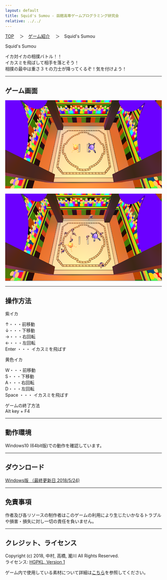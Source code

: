 ```yaml
---
layout: default
title: Squid's Sumou - 函館高専ゲームプログラミング研究会
relative: ../../
---
```

<div class="content">
<div class="main">

<p class="bread">
<a href="../../">TOP</a>
　＞　<a href="../">ゲーム紹介</a>
　＞　Squid's Sumou
</p>

<p class="title">
Squid's Sumou
</p>

<p>
イカ対イカの相撲バトル！！
<br>
イカスミを飛ばして相手を落とそう！
<br>
相撲の最中は重さ３ｔの力士が降ってくるぞ！気を付けよう！
</p>

<hr>
<h2>ゲーム画面</h2>

<p>
<img alt="スクリーンショット" src="./ss1.png">
</p>

<p>
<img alt="スクリーンショット" src="./ss2.png">
</p>

<hr>
<h2>操作方法</h2>

<p>
紫イカ
</p>
<p>
↑・・・前移動
<br>
↓・・・下移動
<br>
→・・・右回転
<br>
←・・・左回転
<br>
Enter ・・・ イカスミを飛ばす
</p>

<p>
黄色イカ
</p>
<p>
W・・・前移動
<br>
S・・・下移動
<br>
A・・・右回転
<br>
D・・・左回転
<br>
Space ・・・ イカスミを飛ばす
</p>

<p>
ゲームの終了方法
<br>
Alt key + F4
</p>

<hr>
<h2>動作環境</h2>

<p>
Windows10 (64bit版)での動作を確認しています。
</p>

<hr>
<h2>ダウンロード</h2>

<p>
<a href="https://drive.google.com/uc?export=download&id=1hoBUS_cLThQp78rExLgEPunWUeXkX2pt">
Windows版 （最終更新日 2018/5/24) </a>
</p>

<hr>
<h2>免責事項</h2>

<p>
作者及び各リソースの制作者はこのゲームの利用により生じたいかなるトラブルや損害・損失に対し一切の責任を負いません。
</p>

<hr>
<h2>クレジット、ライセンス</h2>

<p>
Copyright (c) 2018, 中村, 高橋, 瀧川  All Rights Reserved.
<br>
ライセンス: <a href="../../other/HGPKLv1.html">HGPKL, Version 1</a>
</p>

<p>
ゲーム内で使用している素材について詳細は<a href="./readme.txt">こちら</a>を参照してください。
</p>

</div>
</div>
